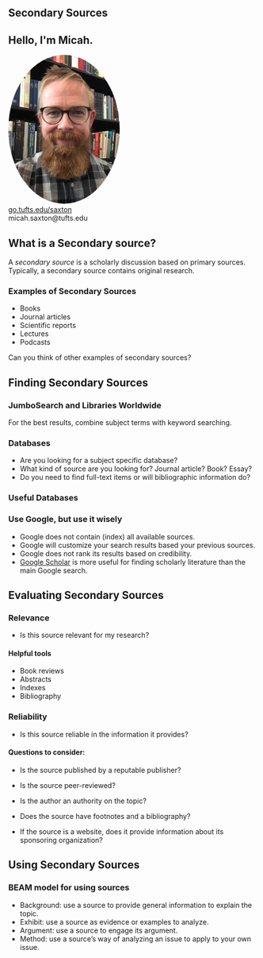 ## Secondary Sources


## Hello, I'm Micah.
<img src="./images/saxton_profile.jpg" height=300 style="border-radius: 50%">
<br>
<a href = "https://go.tufts.edu/saxton" target="_blank">go.tufts.edu/saxton</a> 
<br> 
micah.saxton@tufts.edu


## What is a Secondary source?

A _secondary source_ is a scholarly discussion based on primary sources. Typically, a secondary source contains original research.

### Examples of Secondary Sources
* Books
* Journal articles
* Scientific reports
* Lectures
* Podcasts

Can you think of other examples of secondary sources?


## Finding Secondary Sources

### JumboSearch and Libraries Worldwide

For the best results, combine subject terms with keyword searching.

### Databases

* Are you looking for a subject specific database?
* What kind of source are you looking for? Journal article? Book? Essay?
* Do you need to find full-text items or will bibliographic information do?

### Useful Databases

### Use Google, but use it wisely

* Google does not contain (index) all available sources.
* Google will customize your search results based your previous sources.
* Google does not rank its results based on credibility.
* [Google Scholar](https://scholar.google.com/) is more useful for finding scholarly literature than the main Google search.


## Evaluating Secondary Sources

### Relevance
* Is this source relevant for my research?

#### Helpful tools
* Book reviews
* Abstracts
* Indexes
* Bibliography


### Reliability
* Is this source reliable in the information it provides?

#### Questions to consider:

* Is the source published by a reputable publisher?

* Is the source peer-reviewed?

* Is the author an authority on the topic?

* Does the source have footnotes and a bibliography?

* If the source is a website, does it provide information about its sponsoring organization?


## Using Secondary Sources

### BEAM model for using sources
* Background: use a source to provide general information to explain the topic.
* Exhibit: use a source as evidence or examples to analyze.
* Argument: use a source to engage its argument.
* Method: use a source’s way of analyzing an issue to apply to your own issue.